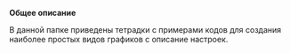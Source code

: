 **Общее описание**

В данной папке приведены тетрадки с примерами кодов для создания наиболее простых видов графиков с описание настроек.
